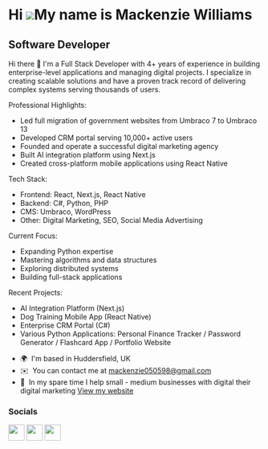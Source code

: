 Hi ![](https://user-images.githubusercontent.com/18350557/176309783-0785949b-9127-417c-8b55-ab5a4333674e.gif)My name is Mackenzie Williams
=========================================================================================================================================

Software Developer
------------------

Hi there 👋
I'm a Full Stack Developer with 4+ years of experience in building enterprise-level applications and managing digital projects. I specialize in creating scalable solutions and have a proven track record of delivering complex systems serving thousands of users.

Professional Highlights:

- Led full migration of government websites from Umbraco 7 to Umbraco 13 
- Developed CRM portal serving 10,000+ active users
- Founded and operate a successful digital marketing agency
- Built AI integration platform using Next.js
- Created cross-platform mobile applications using React Native

Tech Stack:

- Frontend: React, Next.js, React Native
- Backend: C#, Python, PHP
- CMS: Umbraco, WordPress
- Other: Digital Marketing, SEO, Social Media Advertising

Current Focus:

- Expanding Python expertise
- Mastering algorithms and data structures
- Exploring distributed systems
- Building full-stack applications

Recent Projects:

- AI Integration Platform (Next.js)
- Dog Training Mobile App (React Native)
- Enterprise CRM Portal (C#)
- Various Python Applications: Personal Finance Tracker / Password Generator / Flashcard App / Portfolio Website

* 🌍  I'm based in Huddersfield, UK
* ✉️  You can contact me at [mackenzie050598@gmail.com](mailto:mackenzie050598@gmail.com)
* 🚀  In my spare time I help small - medium businesses with digital their digital marketing [View my website](http://mjweb.ltd)

### Socials

<p align="left"> <a href="https://www.github.com/Macca050598" target="_blank" rel="noreferrer"><img src="https://raw.githubusercontent.com/danielcranney/readme-generator/main/public/icons/socials/github.svg" width="32" height="32" /></a> <a href="http://www.instagram.com/mjweb_ltd" target="_blank" rel="noreferrer"><img src="https://raw.githubusercontent.com/danielcranney/readme-generator/main/public/icons/socials/instagram.svg" width="32" height="32" /></a> <a href="https://www.linkedin.com/in/mackenzie-williams-4307a4199" target="_blank" rel="noreferrer"><img src="https://raw.githubusercontent.com/danielcranney/readme-generator/main/public/icons/socials/linkedin.svg" width="32" height="32" /></a></p>
